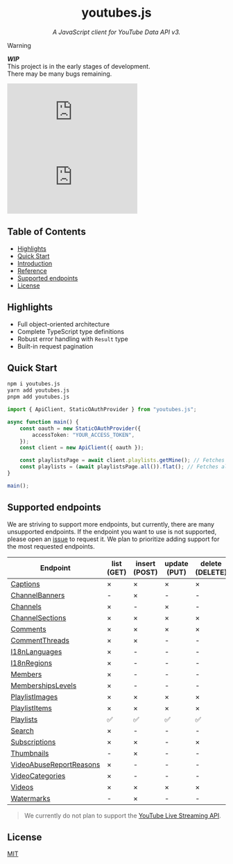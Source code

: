 <h1 align="center">
  youtubes.js
</h1>
<p align="center"> <em>A JavaScript client for YouTube Data API v3.</em>
</p>

> [!WARNING]
> _**WIP**_  
> This project is in the early stages of development.  
> There may be many bugs remaining.

![NPM Version](https://img.shields.io/npm/v/youtubes.js)
![NPM Downloads](https://img.shields.io/npm/dm/youtubes.js)

## Table of Contents
<!-- no toc -->
- [Highlights](#highlights)
- [Quick Start](#quick-start)
- [Introduction](/docs/01-introduction.md)
- [Reference](/docs/api/youtubes.js.md)
- [Supported endpoints](#supported-endpoints)
- [License](#license)

## Highlights
- Full object-oriented architecture
- Complete TypeScript type definitions
- Robust error handling with `Result` type
- Built-in request pagination

## Quick Start
```sh
npm i youtubes.js
yarn add youtubes.js
pnpm add youtubes.js
```

```ts
import { ApiClient, StaticOAuthProvider } from "youtubes.js";

async function main() {
    const oauth = new StaticOAuthProvider({
        accessToken: "YOUR_ACCESS_TOKEN",
    });
    const client = new ApiClient({ oauth });

    const playlistsPage = await client.playlists.getMine(); // Fetches the first page of playlists
    const playlists = (await playlistsPage.all()).flat(); // Fetches all pages of playlists
}

main();
```

## Supported endpoints
We are striving to support more endpoints, but currently, there are many unsupported endpoints. If the endpoint you want to use is not supported, please open an [issue](https://github.com/suzuki3jp/youtubes.js/issues/new) to request it. We plan to prioritize adding support for the most requested endpoints.

| Endpoint | list (GET) | insert (POST) | update (PUT) | delete (DELETE) |
|----------|------|--------|--------|--------|
| [Captions](https://developers.google.com/youtube/v3/docs/captions) | × | × | × | × |
| [ChannelBanners](https://developers.google.com/youtube/v3/docs/channelBanners) | - | × | - | - |
| [Channels](https://developers.google.com/youtube/v3/docs/channels) | × | - | × | - |
| [ChannelSections](https://developers.google.com/youtube/v3/docs/channelSections) | × | × | × | × |
| [Comments](https://developers.google.com/youtube/v3/docs/comments) | × | × | × | × |
| [CommentThreads](https://developers.google.com/youtube/v3/docs/commentThreads) | × | × | - | - |
| [I18nLanguages](https://developers.google.com/youtube/v3/docs/i18nLanguages) | × | - | - | - |
| [I18nRegions](https://developers.google.com/youtube/v3/docs/i18nRegions) | × | - | - | - |
| [Members](https://developers.google.com/youtube/v3/docs/members) | × | - | - | - |
| [MembershipsLevels](https://developers.google.com/youtube/v3/docs/membershipsLevels) | × | - | - | - |
| [PlaylistImages](https://developers.google.com/youtube/v3/docs/playlistImages) | × | × | × | × |
| [PlaylistItems](https://developers.google.com/youtube/v3/docs/playlistItems) | × | × | × | × |
| [Playlists](https://developers.google.com/youtube/v3/docs/playlists) | ✅ | ✅ | ✅ | ✅ |
| [Search](https://developers.google.com/youtube/v3/docs/search) | × | - | - | - |
| [Subscriptions](https://developers.google.com/youtube/v3/docs/subscriptions) | × | × | - | × |
| [Thumbnails](https://developers.google.com/youtube/v3/docs/thumbnails) | - | × | - | - |
| [VideoAbuseReportReasons](https://developers.google.com/youtube/v3/docs/videoAbuseReportReasons) | × | - | - | - |
| [VideoCategories](https://developers.google.com/youtube/v3/docs/videoCategories) | × | - | - | - |
| [Videos](https://developers.google.com/youtube/v3/docs/videos) | × | × | × | × |
| [Watermarks](https://developers.google.com/youtube/v3/docs/watermarks) | - | × | - | - |

> We currently do not plan to support the [YouTube Live Streaming API](https://developers.google.com/youtube/v3/live).

## License
[MIT](./LICENSE)